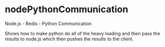 nodePythonCommunication
=======================

Node.js - Redis - Python Communication

Shows how to make python do all of the heavy loading and then pass the results to node.js which then pushes the results to the client.